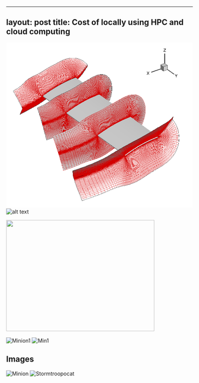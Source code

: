 
---
layout: post
title: Cost of locally using HPC and cloud computing 
--- 
![rotor blade with C-O mesh](blade_3.png)
![alt text](https://github.com/tarankalra-usgs/taransite/tree/master/_posts/blade_3.png)

<img src="https://github.com/tarankalra-usgs/taransite/tree/master/_posts/blade_3.png" width="400" height="300" />

![Minion1](https://github.com/tarankalra-usgs/taransite/tree/master/_posts/blade_3.png)
![Min1](https://github.com/tarankalra-usgs/taransite/blob/master/blade_3.png)
## Images

![Minion](https://octodex.github.com/images/minion.png)
![Stormtroopocat](https://octodex.github.com/images/stormtroopocat.jpg "The Stormtroopocat")

